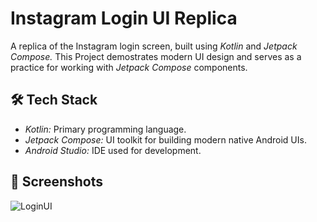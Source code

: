 # Instagram Login UI Replica
A replica of the Instagram login screen, built using *Kotlin* and *Jetpack Compose.*
This Project demostrates modern UI design and serves as a practice for working with *Jetpack Compose* components.

## 🛠 Tech Stack
* *Kotlin:* Primary programming language.
*  *Jetpack Compose:* UI toolkit for building modern native Android UIs.
*  *Android Studio:* IDE used for development.

## 📸 Screenshots
![LoginUI](https://github.com/user-attachments/assets/36912d09-cafe-416a-a33a-5e84b5b03f32)
